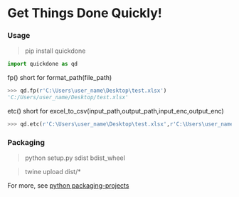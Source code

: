 # Get Things Done Quickly!

### Usage

>pip install quickdone

```python
import quickdone as qd
```

fp() short for format_path(file_path)
```python
>>> qd.fp(r'C:\Users\user_name\Desktop\test.xlsx')
'C:/Users/user_name/Desktop/test.xlsx'
```

etc() short for excel_to_csv(input_path,output_path,input_enc,output_enc)
```python
>>> qd.etc(r'C:\Users\user_name\Desktop\test.xlsx',r'C:\Users\user_name\Desktop\test.csv')
```

### Packaging

>python setup.py sdist bdist_wheel

>twine upload dist/*

For more, see [python packaging-projects](https://packaging.python.org/tutorials/packaging-projects/)